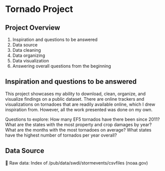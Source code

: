 # Tornado Project
## Project Overview
1.	Inspiration and questions to be answered
2.	Data source
3.	Data cleaning
4.	Data organizing
5.	Data visualization
6.	Answering overall questions from the beginning

## Inspiration and questions to be answered
This project showcases my ability to download, clean, organize, and visualize findings on a public dataset. There are online trackers and visualizations on tornadoes that are readily available online, which I drew inspiration from. However, all the work presented was done on my own. 

Questions to explore: 
How many EF5 tornados have there been since 2011? 
What are the states with the most property and crop damages by year? 
What are the months with the most tornadoes on average? 
What states have the highest number of tornados per year overall?

## Data Source
	Raw data: Index of /pub/data/swdi/stormevents/csvfiles (noaa.gov) 

